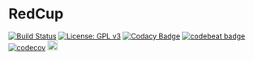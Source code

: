 # RedCup


[![Build Status](https://travis-ci.org/arthurbdiniz/RedCup.svg?branch=master)](https://travis-ci.org/arthurbdiniz/RedCup)
[![License: GPL v3](https://img.shields.io/badge/License-GPL%20v3-blue.svg)](http://www.gnu.org/licenses/gpl-3.0)
[![Codacy Badge](https://api.codacy.com/project/badge/Grade/d7678fab9cbd427bac45feeb259d84a5)](https://www.codacy.com/app/arthurbdiniz/RedCuputm_source=github.com&amp;utm_medium=referral&amp;utm_content=arthurbdiniz/RedCup&amp;utm_campaign=Badge_Grade)
[![codebeat badge](https://codebeat.co/badges/d7ec4476-30e4-4c9a-ac91-415a8383006a)](https://codebeat.co/projects/github-com-arthurbdiniz-redcup-master)
[![codecov](https://codecov.io/gh/arthurbdiniz/RedCup/branch/master/graph/badge.svg)](https://codecov.io/gh/arthurbdiniz/RedCup)
<a href="https://play.google.com/store/apps/details?id=com.arthur.redcup&hl=en"><img src="http://i.imgur.com/RpSf9nt.png" height="20" ></a>

